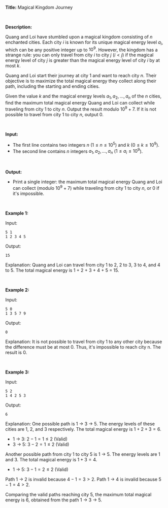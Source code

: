 **Title:** Magical Kingdom Journey

&nbsp;

**Description:**

Quang and Loi have stumbled upon a magical kingdom consisting of $n$ enchanted cities. Each city $i$ is known for its unique magical energy level $a_i$, which can be any positive integer up to $10^9$. However, the kingdom has a strange rule: you can only travel from city $i$ to city $j$ ($i < j$) if the magical energy level of city $j$ is greater than the magical energy level of city $i$ by at most $k$.

Quang and Loi start their journey at city 1 and want to reach city $n$. Their objective is to maximize the total magical energy they collect along their path, including the starting and ending cities.

Given the value $k$ and the magical energy levels $a_1, a_2, \dots, a_n$ of the $n$ cities, find the maximum total magical energy Quang and Loi can collect while traveling from city 1 to city $n$. Output the result modulo $10^9 + 7$. If it is not possible to travel from city 1 to city $n$, output 0.

&nbsp;

**Input:**

- The first line contains two integers $n$ ($1 \le n \le 10^5$) and $k$ ($0 \le k \le 10^9$).
- The second line contains $n$ integers $a_1, a_2, \dots, a_n$ ($1 \le a_i \le 10^9$).

&nbsp;

**Output:**

- Print a single integer: the maximum total magical energy Quang and Loi can collect (modulo $10^9 + 7$) while traveling from city 1 to city $n$, or 0 if it's impossible.

&nbsp;

**Example 1:**

Input:
```
5 1
1 2 3 4 5
```

Output:
```
15
```

Explanation: Quang and Loi can travel from city 1 to 2, 2 to 3, 3 to 4, and 4 to 5. The total magical energy is 1 + 2 + 3 + 4 + 5 = 15.

&nbsp;

**Example 2:**

Input:
```
5 0
1 3 5 7 9
```

Output:
```
0
```

Explanation: It is not possible to travel from city 1 to any other city because the difference must be at most 0. Thus, it's impossible to reach city n. The result is 0.

&nbsp;

**Example 3:**

Input:
```
5 2
1 4 2 5 3
```

Output:
```
6
```

Explanation: One possible path is 1 -> 3 -> 5. The energy levels of these cities are 1, 2, and 3 respectively. The total magical energy is $1 + 2 + 3 = 6$.
- 1 -> 3: $2 - 1 = 1 \le 2$ (Valid)
- 3 -> 5: $3 - 2 = 1 \le 2$ (Valid)

Another possible path from city 1 to city 5 is 1 -> 5. The energy levels are 1 and 3. The total magical energy is $1 + 3 = 4$.
- 1 -> 5: $3 - 1 = 2 \le 2$ (Valid)

Path 1 -> 2 is invalid because $4 - 1 = 3 > 2$.
Path 1 -> 4 is invalid because $5 - 1 = 4 > 2$.

Comparing the valid paths reaching city 5, the maximum total magical energy is 6, obtained from the path 1 -> 3 -> 5.
